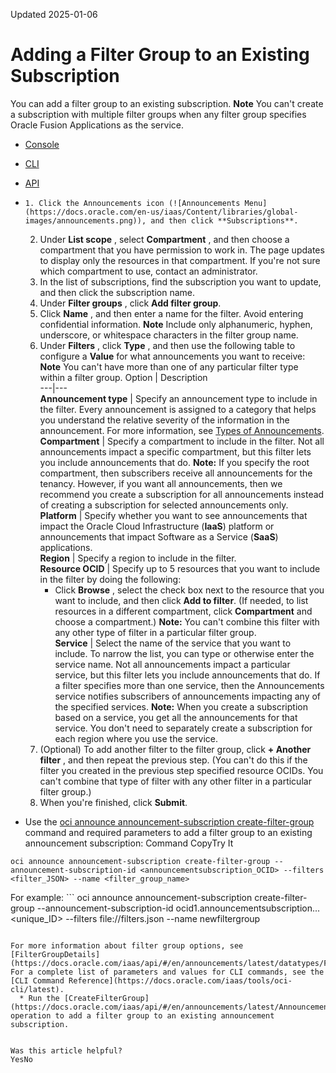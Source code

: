 Updated 2025-01-06
# Adding a Filter Group to an Existing Subscription
You can add a filter group to an existing subscription.
**Note** You can't create a subscription with multiple filter groups when any filter group specifies Oracle Fusion Applications as the service.
  * [Console](https://docs.oracle.com/en-us/iaas/Content/General/Concepts/announcements_topic-To_add_filters_to_a_subscription.htm)
  * [CLI](https://docs.oracle.com/en-us/iaas/Content/General/Concepts/announcements_topic-To_add_filters_to_a_subscription.htm)
  * [API](https://docs.oracle.com/en-us/iaas/Content/General/Concepts/announcements_topic-To_add_filters_to_a_subscription.htm)


  *     1. Click the Announcements icon (![Announcements Menu](https://docs.oracle.com/en-us/iaas/Content/libraries/global-images/announcements.png)), and then click **Subscriptions**.
    2. Under **List scope** , select **Compartment** , and then choose a compartment that you have permission to work in. The page updates to display only the resources in that compartment. If you're not sure which compartment to use, contact an administrator.
    3. In the list of subscriptions, find the subscription you want to update, and then click the subscription name.
    4. Under **Filter groups** , click **Add filter group**.
    5. Click **Name** , and then enter a name for the filter. Avoid entering confidential information.
**Note** Include only alphanumeric, hyphen, underscore, or whitespace characters in the filter group name.
    6. Under **Filters** , click **Type** , and then use the following table to configure a **Value** for what announcements you want to receive:
**Note** You can't have more than one of any particular filter type within a filter group.
Option | Description  
---|---  
**Announcement type** | Specify an announcement type to include in the filter. Every announcement is assigned to a category that helps you understand the relative severity of the information in the announcement. For more information, see [Types of Announcements](https://docs.oracle.com/en-us/iaas/Content/General/Concepts/announcements.htm#Types).  
**Compartment** | Specify a compartment to include in the filter. Not all announcements impact a specific compartment, but this filter lets you include announcements that do. **Note:** If you specify the root compartment, then subscribers receive all announcements for the tenancy. However, if you want all announcements, then we recommend you create a subscription for all announcements instead of creating a subscription for selected announcements only.  
**Platform** | Specify whether you want to see announcements that impact the Oracle Cloud Infrastructure (**IaaS**) platform or announcements that impact Software as a Service (**SaaS**) applications.  
**Region** | Specify a region to include in the filter.  
**Resource OCID** | Specify up to 5 resources that you want to include in the filter by doing the following:
       * Click **Browse** , select the check box next to the resource that you want to include, and then click **Add to filter**. (If needed, to list resources in a different compartment, click **Compartment** and choose a compartment.)
**Note:** You can't combine this filter with any other type of filter in a particular filter group.  
**Service** |  Select the name of the service that you want to include. To narrow the list, you can type or otherwise enter the service name. Not all announcements impact a particular service, but this filter lets you include announcements that do. If a filter specifies more than one service, then the Announcements service notifies subscribers of announcements impacting any of the specified services. **Note:** When you create a subscription based on a service, you get all the announcements for that service. You don't need to separately create a subscription for each region where you use the service.  
    7. (Optional) To add another filter to the filter group, click **+ Another filter** , and then repeat the previous step. (You can't do this if the filter you created in the previous step specified resource OCIDs. You can't combine that type of filter with any other filter in a particular filter group.)
    8. When you're finished, click **Submit**.
  * Use the [oci announce announcement-subscription create-filter-group](https://docs.oracle.com/iaas/tools/oci-cli/3.25.4/oci_cli_docs/cmdref/announce/announcement-subscription/create-filter-group.html) command and required parameters to add a filter group to an existing announcement subscription:
Command
CopyTry It
```
oci announce announcement-subscription create-filter-group --announcement-subscription-id <announcementsubscription_OCID> --filters <filter_JSON> --name <filter_group_name>
```

For example: ```
oci announce announcement-subscription create-filter-group --announcement-subscription-id ocid1.announcementsubscription.<realm>.<region>.<unique_ID> --filters file://filters.json --name newfiltergroup
```

For more information about filter group options, see [FilterGroupDetails](https://docs.oracle.com/iaas/api/#/en/announcements/latest/datatypes/FilterGroupDetails).
For a complete list of parameters and values for CLI commands, see the [CLI Command Reference](https://docs.oracle.com/iaas/tools/oci-cli/latest).
  * Run the [CreateFilterGroup](https://docs.oracle.com/iaas/api/#/en/announcements/latest/AnnouncementSubscription/CreateFilterGroup) operation to add a filter group to an existing announcement subscription.


Was this article helpful?
YesNo


